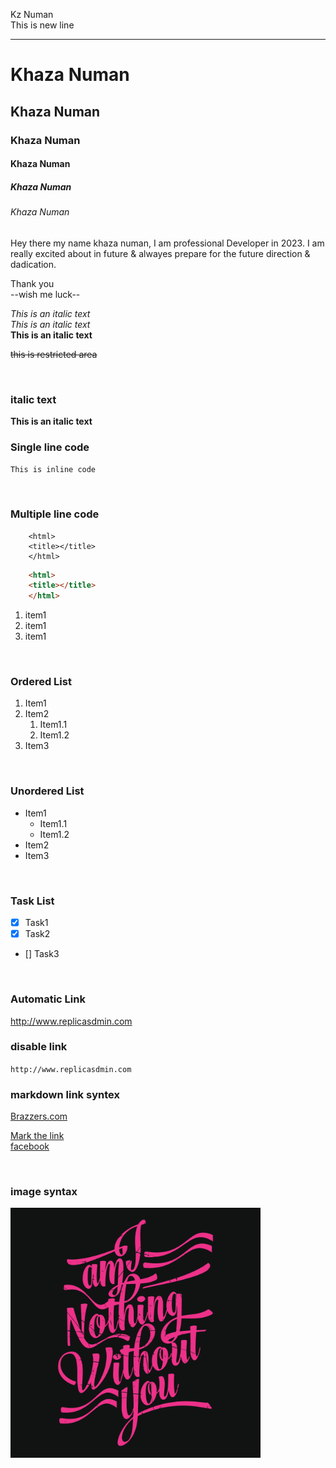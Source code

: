 <!--markdown tutorial-->

Kz Numan<br/>
This is new line

---
# Khaza Numan
## Khaza Numan
### Khaza Numan
#### Khaza Numan
##### Khaza Numan
###### Khaza Numan

<p>Hey there my name khaza numan, I am professional Developer in 2023. I am really excited about in future & alwayes prepare for the future direction & dadication.

Thank you   
--wish me luck--</p>
<i>This is an italic text</i>  
_This is an italic text_  
__This is an italic text__

~~this is restricted area~~

<br/>

### italic text
**This is an italic text**

### Single line code
`This is inline code`

<br/>

### Multiple line code
```
    <html>
    <title></title>
    </html>
```
```html
    <html>
    <title></title>
    </html>
```

<ol>
    <li>item1</li>
    <li>item1</li>
    <li>item1</li>
</ol>

<br/>

### Ordered List
1. Item1
2. Item2
    1. Item1.1
    2. Item1.2
3. Item3

<br/>

### Unordered List
- Item1
    - Item1.1
    - Item1.2
- Item2
- Item3

<br/>

### Task List
- [x] Task1
- [x] Task2
- [] Task3

<br/>

### Automatic Link
http://www.replicasdmin.com

### disable link
`http://www.replicasdmin.com`

### markdown link syntex
[Brazzers.com](http://www.youtube.com)

[Mark the link][Hello World]  
[facebook][facebooklink]


<!-- all link is here -->
[Hello World]: [https://www.youtube.com]
[facebooklink]: [https://www.facebook.com]

<br/>

### image syntax

<!-- ![image](image/Imnothn.webp) -->

<img src="./image/Imnothn.webp" width="400" title="I am nothing without you">
